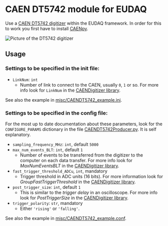 # CAEN DT5742 module for EUDAQ

Use a [CAEN DT5742 digitizer](https://www.caen.it/products/dt5742/) within the EUDAQ framework. In order for this to work you first have to install [CAENpy](https://github.com/SengerM/CAENpy).

![Picture of the DT5742 digitizer](https://caen.it/wp-content/uploads/2017/10/DT5742S_featured.jpg)

## Usage

### Settings to be specified in the init file:

- `LinkNum`: `int`
  - Number of link to connect to the CAEN, usually `0`, `1` or so. For more info look for `LinkNum` in the [CAENDigitizer library](https://www.caen.it/products/caendigitizer-library/).

See also the example in [misc/CAENDT5742_example.ini](misc/CAENDT5742_example.ini).

### Settings to be specified in the config file:

For the most up to date documentation about these parameters, look for the `CONFIGURE_PARAMS` dictionary in the file [CAENDT5742Producer.py](python/CAENDT5742Producer.py). It is self explanatory.

- `sampling_frequency_MHz`: `int`, default `5000`
- `max_num_events_BLT`: `int`, default `1`
  - Number of events to be transferred from the digitizer to the computer on each data transfer. For more info look for *MaxNumEventsBLT* in the [CAENDigitizer library](https://www.caen.it/products/caendigitizer-library/).
- `fast_trigger_threshold_ADCu`, `int`, mandatory
  - Trigger threshold in ADC units (16 bits). For more information look for *GroupFastTriggerThreshold* in the [CAENDigitizer library](https://www.caen.it/products/caendigitizer-library/).
- `post_trigger_size`: `int`, default `1`
  - This is similar to the *trigger delay* in an oscilloscope. For more info look for *PostTriggerSize* in the [CAENDigitizer library](https://www.caen.it/products/caendigitizer-library/).
- `trigger_polarity`: `str`, mandatory
  - Either `'rising'` or `'falling'`.

See also the example in [misc/CAENDT5742_example.conf](misc/CAENDT5742_example.conf).
